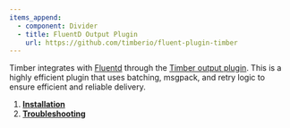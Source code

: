 ```yaml
---
items_append:
  - component: Divider
  - title: FluentD Output Plugin
    url: https://github.com/timberio/fluent-plugin-timber
---
```

Timber integrates with [Fluentd](https://www.fluentd.org/) through the [Timber output plugin](https://github.com/timberio/fluent-plugin-timber). This is a highly efficient plugin that uses batching, msgpack, and retry logic to ensure efficient and reliable delivery.

1. [**Installation**](installation)
2. [**Troubleshooting**](troubleshooting)
